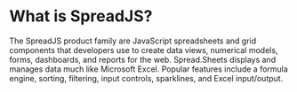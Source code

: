 What is SpreadJS?
=====================

The SpreadJS product family are JavaScript spreadsheets and grid components that developers use to create data views, numerical models, forms, dashboards, and reports for the web. Spread.Sheets displays and manages data much like Microsoft Excel. Popular features include a formula engine, sorting, filtering, input controls, sparklines, and Excel input/output. 

